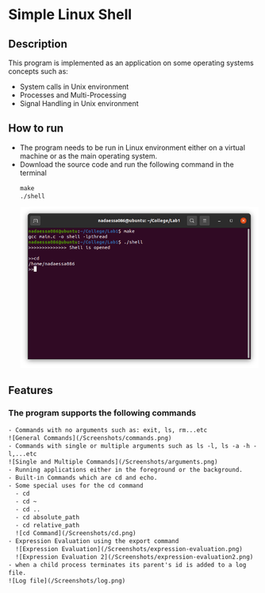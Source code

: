 # Simple Linux Shell
## Description
This program is implemented as an application on some operating systems concepts such as:
  - System calls in Unix environment
  - Processes and Multi-Processing
  - Signal Handling in Unix environment
## How to run
  - The program needs to be run in Linux environment either on a virtual machine or as the main operating system.
  - Download the source code and run the following command in the terminal
     ```
     make
    ./shell
    ```
    ![Run](/Screenshots/run.png)
## Features
### The program supports the following commands
    - Commands with no arguments such as: exit, ls, rm...etc
    ![General Commands](/Screenshots/commands.png)
    - Commands with single or multiple arguments such as ls -l, ls -a -h -l,...etc
    ![Single and Multiple Commands](/Screenshots/arguments.png)
    - Running applications either in the foreground or the background.
    - Built-in Commands which are cd and echo.
    - Some special uses for the cd command
      - cd 
      - cd ~
      - cd ..
      - cd absolute_path
      - cd relative_path
      ![cd Command](/Screenshots/cd.png)
    - Expression Evaluation using the export command
      ![Expression Evaluation](/Screenshots/expression-evaluation.png)
      ![Expression Evaluation 2](/Screenshots/expression-evaluation2.png)
    - when a child process terminates its parent's id is added to a log file.
    ![Log file](/Screenshots/log.png)